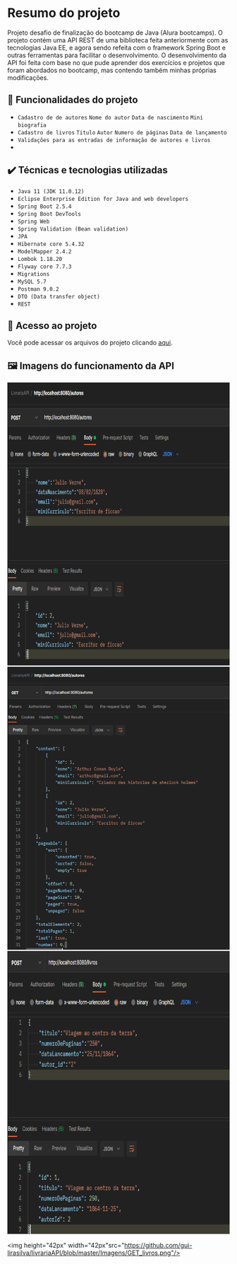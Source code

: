 # Resumo do projeto
Projeto desafio de finalização do bootcamp de Java (Alura bootcamps).
O projeto contém uma API REST de uma biblioteca feita anteriormente com as tecnologias Java EE, e agora sendo refeita com o framework Spring Boot e outras ferramentas para facilitar o desenvolvimento.
O desenvolvimento da API foi feita com base no que pude aprender dos exercícios e projetos que foram abordados no bootcamp, mas contendo também minhas próprias modificações.

## 🔨 Funcionalidades do projeto

- `Cadastro de de autores` `Nome do autor` `Data de nascimento` `Mini biografia`
- `Cadastro de livros` `Titulo` `Autor` `Numero de páginas` `Data de lançamento`
- `Validações para as entradas de informação de autores e livros`
- 
 

## ✔️ Técnicas e tecnologias utilizadas

- ``Java 11 (JDK 11.0.12)``
- ``Eclipse Enterprise Edition for Java and web developers``
- ``Spring Boot 2.5.4``
- ``Spring Boot DevTools ``
- ``Spring Web``
- ``Spring Validation (Bean validation)``
- ``JPA``
- ``Hibernate core 5.4.32``
- ``ModelMapper 2.4.2``
- ``Lombok 1.18.20``
- ``Flyway core 7.7.3``
- ``Migrations``
- ``MySQL 5.7``
- ``Postman 9.0.2``
- ``DTO (Data transfer object)``
- ``REST``

## 📁 Acesso ao projeto
Você pode acessar os arquivos do projeto clicando [aqui](https://github.com/gui-lirasilva/livrariaAPI/tree/master/src/main/java/br/com/alura/livrariaAPI).

## 🖼 Imagens do funcionamento da API

  <img height="640em" src="https://github.com/gui-lirasilva/livrariaAPI/blob/master/Imagens/POST_autor.png"/>

 <br>

  <img height="640em" src="https://github.com/gui-lirasilva/livrariaAPI/blob/master/Imagens/GET_autor.png"/>

 <br>

  <img height="640em" src="https://github.com/gui-lirasilva/livrariaAPI/blob/master/Imagens/POST_livros.png"/>

 <br>

  <img height="42px" width="42px"src="https://github.com/gui-lirasilva/livrariaAPI/blob/master/Imagens/GET_livros.png"/>

